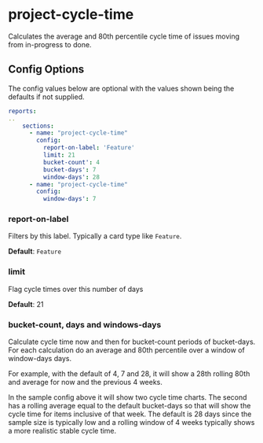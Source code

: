# project-cycle-time

Calculates the average and 80th percentile cycle time of issues moving from in-progress to done.

## Config Options

The config values below are optional with the values shown being the defaults if not supplied.

```yaml
reports:
..
    sections:
      - name: "project-cycle-time"
        config:
          report-on-label: 'Feature'
          limit: 21
          bucket-count': 4
          bucket-days': 7
          window-days': 28
      - name: "project-cycle-time"
        config:
          window-days': 7
```

### report-on-label

Filters by this label. Typically a card type like `Feature`.

**Default**: `Feature`

### limit

Flag cycle times over this number of days

**Default**: 21

### bucket-count, days and windows-days

Calculate cycle time now and then for bucket-count periods of bucket-days. For each calculation do an average and 80th percentile over a window of window-days days.

For example, with the default of 4, 7 and 28, it will show a 28th rolling 80th and average for now and the previous 4 weeks.

In the sample config above it will show two cycle time charts. The second has a rolling average equal to the default bucket-days so that will show the cycle time for items inclusive of that week. The default is 28 days since the sample size is typically low and a rolling window of 4 weeks typically shows a more realistic stable cycle time.
